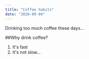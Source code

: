 ```yaml
---
title: "Coffee habits"
date: "2020-09-04"
---
```


Drinking too much coffee these days...

##Why drink coffee?

1. It's fast
2. It's not slow...
